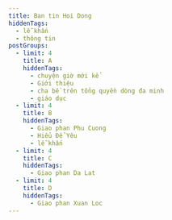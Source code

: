 ```yaml
---
title: Ban tin Hoi Dong
hiddenTags:
  - lễ khấn
  - thông tin
postGroups:
  - limit: 4
    title: A
    hiddenTags:
      - chuyện giờ mới kể
      - Giới thiệu
      - cha bề trên tổng quyền dòng đa minh
      - giáo dục
  - limit: 4
    title: B
    hiddenTags:
      - Giao phan Phu Cuong
      - Hiểu Để Yêu
      - lễ khấn
  - limit: 4
    title: C
    hiddenTags:
      - Giao phan Da Lat
  - limit: 4
    title: D
    hiddenTags:
      - Giao phan Xuan Loc
---
```

